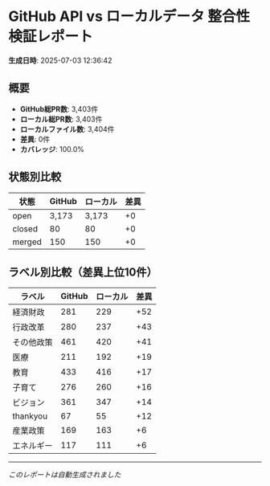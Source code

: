 # GitHub API vs ローカルデータ 整合性検証レポート

**生成日時**: 2025-07-03 12:36:42

## 概要

- **GitHub総PR数**: 3,403件
- **ローカル総PR数**: 3,403件
- **ローカルファイル数**: 3,404件
- **差異**: 0件
- **カバレッジ**: 100.0%

## 状態別比較

| 状態 | GitHub | ローカル | 差異 |
|------|--------|----------|------|
| open | 3,173 | 3,173 | +0 |
| closed | 80 | 80 | +0 |
| merged | 150 | 150 | +0 |

## ラベル別比較（差異上位10件）

| ラベル | GitHub | ローカル | 差異 |
|--------|--------|----------|------|
| 経済財政 | 281 | 229 | +52 |
| 行政改革 | 280 | 237 | +43 |
| その他政策 | 461 | 420 | +41 |
| 医療 | 211 | 192 | +19 |
| 教育 | 433 | 416 | +17 |
| 子育て | 276 | 260 | +16 |
| ビジョン | 361 | 347 | +14 |
| thankyou | 67 | 55 | +12 |
| 産業政策 | 169 | 163 | +6 |
| エネルギー | 117 | 111 | +6 |

---
*このレポートは自動生成されました*